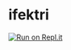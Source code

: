# ifektri

[![Run on Repl.it](https://repl.it/badge/github/scalpo/ifektri)](https://repl.it/github/scalpo/ifektri)

